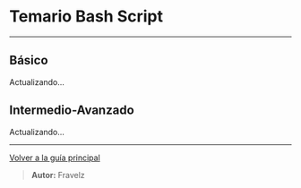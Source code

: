 # Temario Bash Script

---

## Básico

Actualizando...

## Intermedio-Avanzado

Actualizando...

---

[Volver a la guía principal](./readme.md#3-bash-script)

> **Autor:** Fravelz

